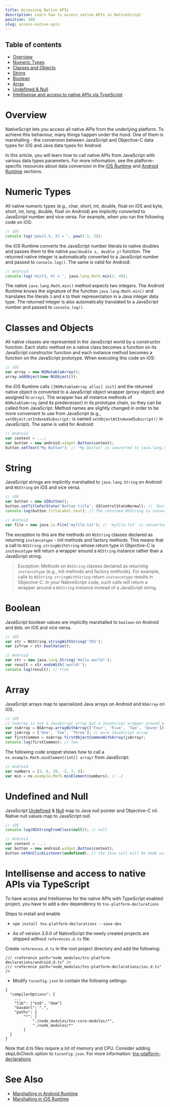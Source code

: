 ```yaml
---
title: Accessing Native APIs
description: Learn how to access native APIs in NativeScript
position: 100
slug: access-native-apis
---
```


## Table of contents

- [Overview](#overview)
- [Numeric Types](#numeric-types)
- [Classes and Objects](#classes-and-objects)
- [String](#string)
- [Boolean](#boolean)
- [Array](#array)
- [Undefined & Null](#undefined-and-null)
- [Intellisense and access to native APIs via TypeScript](#intellisense-and-access-to-native-apis-via-typescript)

# Overview

NativeScript lets you access all native APIs from the underlying platform. To achieve this behaviour, many things happen under the hood. One of them is marshalling - the conversion between JavaScript and Objective-C data types for iOS and Java data types for Android.

In this article, you will learn how to call native APIs from JavaScript with various data types parameters. For more information, see the platform-specific resources about data conversion in the [iOS Runtime](./../runtimes/ios/marshalling/Marshalling-Overview.md) and [Android Runtime](./../runtimes/android/marshalling/overview.md) sections.

# Numeric Types

All native numeric types (e.g., char, short, int, double, float on iOS and byte, short, int, long, double, float on Android) are implicitly converted to JavaScript number and vice versa. For example, when you run the following code on iOS:

```javascript
// iOS
console.log('pow(2.5, 3) = ', pow(2.5, 3));
```

the iOS Runtime converts the JavaScript number literals to native doubles and passes them to the native `pow(double x, double y)` function. The returned native integer is automatically converted to a JavaScript number and passed to `console.log()`. The same is valid for Android:

```javascript
// Android
console.log('min(3, 4) = ', java.lang.Math.min(3, 4));
```

The native `java.lang.Math.min()` method expects two integers. The Android Runtime knows the signature of the function `java.lang.Math.min()` and translates the literals `3` and `4` to their representation in a Java integer data type. The returned integer is also automatically translated to a JavaScript number and passed to `console.log()`.

# Classes and Objects

All native classes are represented in the JavaScript world by a constructor function. Each static method on a native class becomes a function on its JavaScript constructor function and each instance method becomes a function on the JavaScript prototype. When executing this code on iOS:

```javascript
// iOS
var array = new NSMutableArray();
array.addObject(new NSObject());
```

the iOS Runtime calls `[[NSMutableArray alloc] init]` and the returned native object is converted to a JavaScript object wrapper (proxy object) and assigned to `array1`. The wrapper has all instance methods of `NSMutableArray` (and its predecessor) in its prototype chain, so they can be called from JavaScript. Method names are slightly changed in order to be more convenient to use from JavaScript (e.g., `setObject:atIndexedSubscript:` is named `setObjectAtIndexedSubscript()` in JavaScript). The same is valid for Android:

```javascript
// Android
var context = ...;
var button = new android.widget.Button(context);
button.setText("My Button"); // "My Button" is converted to java.lang.String
```

# String

JavaScript strings are implicitly marshalled to `java.lang.String` on Android and `NSString` on iOS and vice versa.

```javascript
// iOS
var button = new UIButton();
button.setTitleForState('Button title', UIControlStateNormal); // 'Button title' is converted to NSString
console.log(button.titleLabel.text); // The returned NSString is converted to JavaScript string
```

```javascript
// Android
var file = new java.io.File('myfile.txt'); // 'myfile.txt' is converted to java.lang.String
```

The exception to this are the methods on `NSString` classes declared as returning `instancetype` - init methods and factory methods. This means that a call to `NSString.stringWithString` whose return type in Objective-C is `instancetype` will return a wrapper around a `NSString` instance rather than a JavaScript string.

> Exception: Methods on `NSString` classes declared as returning `instancetype` (e.g., init methods and factory methods). For example, calls to `NSString.stringWithString` return `instancetype` results in Objective-C. In your NativeScript code, such calls will return a wrapper around a `NSString` instance instead of a JavaScript string.

# Boolean

JavaScript boolean values are implicitly marshalled to `boolean` on Android and `BOOL` on iOS and vice versa.

```javascript
// iOS
var str = NSString.stringWithString('YES');
var isTrue = str.boolValue();
```

```javascript
// Android
var str = new java.lang.String('Hello world!');
var result = str.endsWith('world!');
console.log(result); // true
```

# Array

JavaScript arrays map to specialized Java arrays on Android and `NSArray` on iOS.

```javascript
// iOS
// nsArray is not a JavaScript array but a JavaScript wrapper around a native NSArray
var nsArray = NSArray.arrayWithArray(['Four', 'Five', 'Two', 'Seven']);
var jsArray = ['One', 'Two', 'Three']; // pure JavaScript array
var firstCommon = nsArray.firstObjectCommonWithArray(jsArray);
console.log(firstCommon); // Two
```

The following code snippet shows how to call a `ns.example.Math.minElement(int[] array)` from JavaScript:

```javascript
// Android
var numbers = [3, 6, 19, -2, 7, 6];
var min = ns.example.Math.minElement(numbers); // -2
```

# Undefined and Null

JavaScript [Undefined](http://www.w3schools.com/jsref/jsref_undefined.asp) & [Null](http://www.w3schools.com/js/js_datatypes.asp) map to Java null pointer and Objective-C nil. Native null values map to JavaScript null.

```javascript
// iOS
console.log(NSStringFromClass(null)); // null
```

```javascript
// Android
var context = ...;
var button = new android.widget.Button(context);
button.setOnClickListener(undefined); // the Java call will be made using the null keyword
```

# Intellisense and access to native APIs via TypeScript

To have access and Intellisense for the native APIs with TypeScript enabled project, you have to add a dev dependency to `tns-platform-declarations` 

Steps to install and enable 

- `npm install tns-platform-declarations --save-dev`

- As of version 3.0.0 of NativeScript the newly created projects are shipped without `references.d.ts` file.

Create `references.d.ts` in the root project directory and add the following:
```
/// <reference path="node_modules/tns-platform-declarations/android.d.ts" />
/// <reference path="node_modules/tns-platform-declarations/ios.d.ts" />
```


- Modify `tsconfig.json` to contain the following settings:
```
{
  "compilerOptions": {
    ...
    "lib": ["es6", "dom"]
    "baseUrl": ".",
    "paths": {
        "*": [
            "./node_modules/tns-core-modules/*",
            "./node_modules/*"
        ]
  }
}
```
Note that d.ts files require a lot of memory and CPU. Consider adding skipLibCheck option to `tsconfig.json`.
For more information: [tns-platform-declarations](https://github.com/NativeScript/NativeScript/tree/master/tns-platform-declarations)


# See Also
* [Marshalling in Android Runtime](./../runtimes/android/marshalling/overview.md)
* [Marshalling in iOS Runtime](./../runtimes/ios/marshalling/Marshalling-Overview.md)

